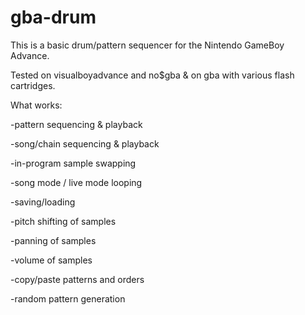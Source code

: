 # gba-drum

This is a basic drum/pattern sequencer for the Nintendo GameBoy Advance.

Tested on visualboyadvance and no$gba & on gba with various flash cartridges.

What works:

-pattern sequencing & playback

-song/chain sequencing & playback

-in-program sample swapping

-song mode / live mode looping

-saving/loading

-pitch shifting of samples

-panning of samples

-volume of samples

-copy/paste patterns and orders

-random pattern generation
